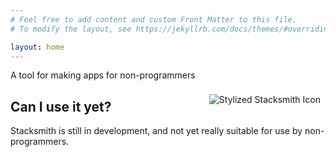 ```yaml
---
# Feel free to add content and custom Front Matter to this file.
# To modify the layout, see https://jekyllrb.com/docs/themes/#overriding-theme-defaults

layout: home
---
```

A tool for making apps for non-programmers

<img src="/assets/StylizedStack.png" align="right" hspace="8" vspace="8" alt="Stylized Stacksmith Icon" />

## Can I use it yet?

Stacksmith is still in development, and not yet really suitable for use by non-programmers.
